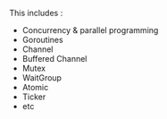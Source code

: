 This includes :
- Concurrency & parallel programming
- Goroutines
- Channel
- Buffered Channel
- Mutex
- WaitGroup
- Atomic
- Ticker
- etc